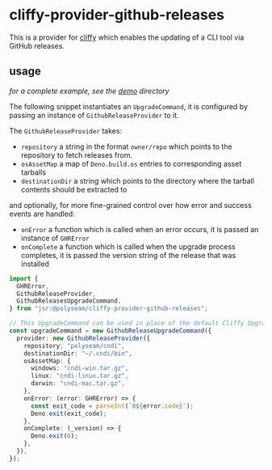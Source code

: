 # cliffy-provider-github-releases

This is a provider for [cliffy](https://cliffy.io) which enables the updating of
a CLI tool via GitHub releases.

## usage

_for a complete example, see the
[demo](https://github.com/polyseam/cliffy-provider-gh-releases/tree/main/demo)
directory_

The following snippet instantiates an `UpgradeCommand`, it is configured by
passing an instance of `GithubReleaseProvider` to it.

The `GithubReleaseProvider` takes:

- `repository` a string in the format `owner/repo` which points to the
  repository to fetch releases from.
- `osAssetMap` a map of `Deno.build.os` entries to corresponding asset tarballs
- `destinationDir` a string which points to the directory where the tarball
  contents should be extracted to

and optionally, for more fine-grained control over how error and success events
are handled:

- `onError` a function which is called when an error occurs, it is passed an
  instance of `GHRError`
- `onComplete` a function which is called when the upgrade process completes, it
  is passed the version string of the release that was installed

```typescript
import {
  GHRError,
  GithubReleaseProvider,
  GithubReleasesUpgradeCommand,
} from "jsr:@polyseam/cliffy-provider-github-releases";

// This UpgradeCommand can be used in place of the default Cliffy UpgradeCommand
const upgradeCommand = new GithubReleaseUpgradeCommand({
  provider: new GithubReleaseProvider({
    repository: "polyseam/cndi",
    destinationDir: "~/.cndi/bin",
    osAssetMap: {
      windows: "cndi-win.tar.gz",
      linux: "cndi-linux.tar.gz",
      darwin: "cndi-mac.tar.gz",
    },
    onError: (error: GHRError) => {
      const exit_code = parseInt(`8${error.code}`);
      Deno.exit(exit_code);
    },
    onComplete: (_version) => {
      Deno.exit(0);
    },
  }),
});
```
